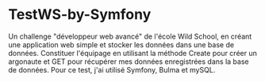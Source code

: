 # TestWS-by-Symfony
Un challenge "développeur web avancé" de l'école Wild School, en créant une application web simple et stocker les données dans une base de données.
Constituer l'équipage en utilisant la méthode Create pour créer un argonaute et GET pour récupérer mes données enregistrées dans la base de données.
Pour ce test, j'ai utilisé Symfony, Bulma et mySQL.
